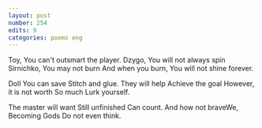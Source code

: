 ```yaml
---
layout: post
number: 254
edits: 9
categories: poems eng
---
```


Toy,
You can't outsmart the player.
Dzygo, 
You will not always spin
Sirnichko, 
You may not burn
And when you burn, 
You will not shine forever.

Doll 
You can save 
Stitch and glue. 
They will help 
Achieve the goal
However, it is not worth
So much 
Lurk yourself.

The master will want 
Still unfinished 
Can count. 
And how not braveWe,
Becoming Gods
Do not even think.

